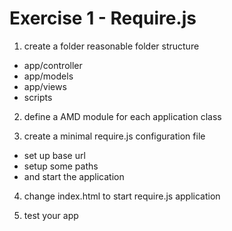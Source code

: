 Exercise 1 - Require.js
======================

1. create a folder reasonable folder structure
  - app/controller
  - app/models
  - app/views
  - scripts

2. define a AMD module for each application class

3. create a minimal require.js configuration file
  - set up base url
  - setup some paths
  - and start the application

4. change index.html to start require.js application

5. test your app
